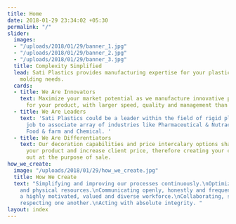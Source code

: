 ```yaml
---
title: Home
date: 2018-01-29 23:34:02 +05:30
permalink: "/"
slider:
  images:
  - "/uploads/2018/01/29/banner_1.jpg"
  - "/uploads/2018/01/29/banner_2.jpg"
  - "/uploads/2018/01/29/banner_3.jpg"
  title: Complexity Simplified
  lead: Sati Plastics provides manufacturing expertise for your plastic injection
    molding needs.
  cards:
  - title: We Are Innovators
    text: Maximize your market potential as we manufacture innovative plastic packaging
      for your product, with larger speed, quality and management than the competitors.
  - title: We Are Leaders
    text: 'Sati Plastics could be a leader within the field of rigid plastic packaging,
      job to associate array of industries like Pharmaceutical & Nutraceuticals, Cosmetics,
      Food & farm and Chemical. '
  - title: We Are Differentiators
    text: Our decoration capabilities and price intercalary options shall differentiate
      your product and increase client price, therefore creating your complete stand
      out at the purpose of sale.
how_we_create:
  image: "/uploads/2018/01/29/how_we_create.jpg"
  title: How We Create
  text: "Simplifying and improving our processes continuously.\nOptimizing our financial
    and physical resources.\nCommunicating openly, honestly and frequently.\nDeveloping
    a highly motivated, valued and diverse workforce.\nCollaborating, supporting and
    respecting one another.\nActing with absolute integrity. "
layout: index
---
```


